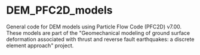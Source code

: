 # DEM_PFC2D_models
General code for DEM models using Particle Flow Code (PFC2D) v7.00. These models are part of the "Geomechanical modeling of ground surface deformation associated with thrust and reverse fault earthquakes: a discrete element approach" project. 
